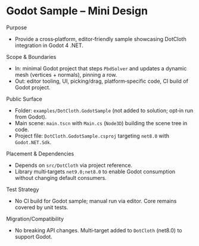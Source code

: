 Godot Sample – Mini Design
==========================

Purpose
- Provide a cross‑platform, editor‑friendly sample showcasing DotCloth integration in Godot 4 .NET.

Scope & Boundaries
- In: minimal Godot project that steps `PbdSolver` and updates a dynamic mesh (vertices + normals), pinning a row.
- Out: editor tooling, UI, picking/drag, platform‑specific code, CI build of Godot project.

Public Surface
- Folder: `examples/DotCloth.GodotSample` (not added to solution; opt‑in run from Godot).
- Main scene: `main.tscn` with `Main.cs` (`Node3D`) building the scene tree in code.
- Project file: `DotCloth.GodotSample.csproj` targeting `net8.0` with `Godot.NET.Sdk`.

Placement & Dependencies
- Depends on `src/DotCloth` via project reference.
- Library multi‑targets `net9.0;net8.0` to enable Godot consumption without changing default consumers.

Test Strategy
- No CI build for Godot sample; manual run via editor. Core remains covered by unit tests.

Migration/Compatibility
- No breaking API changes. Multi‑target added to `DotCloth` (net8.0) to support Godot.

